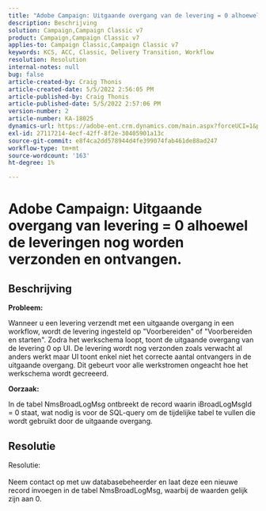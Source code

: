 ```yaml
---
title: "Adobe Campaign: Uitgaande overgang van de levering = 0 alhoewel de leveringen nog worden verzonden en ontvangen. "
description: Beschrijving
solution: Campaign,Campaign Classic v7
product: Campaign,Campaign Classic v7
applies-to: Campaign Classic,Campaign Classic v7
keywords: KCS, ACC, Classic, Delivery Transition, Workflow
resolution: Resolution
internal-notes: null
bug: false
article-created-by: Craig Thonis
article-created-date: 5/5/2022 2:56:05 PM
article-published-by: Craig Thonis
article-published-date: 5/5/2022 2:57:06 PM
version-number: 2
article-number: KA-18025
dynamics-url: https://adobe-ent.crm.dynamics.com/main.aspx?forceUCI=1&pagetype=entityrecord&etn=knowledgearticle&id=9f658e78-83cc-ec11-a7b5-6045bd00d995
exl-id: 27117214-4ecf-42ff-8f2e-30405901a13c
source-git-commit: e8f4ca2dd578944d4fe399074fab461de88ad247
workflow-type: tm+mt
source-wordcount: '163'
ht-degree: 1%

---
```


# Adobe Campaign: Uitgaande overgang van levering = 0 alhoewel de leveringen nog worden verzonden en ontvangen.

## Beschrijving


<b>Probleem:</b>

Wanneer u een levering verzendt met een uitgaande overgang in een workflow, wordt de levering ingesteld op &quot;Voorbereiden&quot; of &quot;Voorbereiden en starten&quot;. Zodra het werkschema loopt, toont de uitgaande overgang van de levering 0 op UI. De levering wordt nog verzonden zoals verwacht al anders werkt maar UI toont enkel niet het correcte aantal ontvangers in de uitgaande overgang. Dit gebeurt voor alle werkstromen ongeacht hoe het werkschema wordt gecreeerd.



<b>Oorzaak:</b>

In de tabel NmsBroadLogMsg ontbreekt de record waarin iBroadLogMsgId = 0 staat, wat nodig is voor de SQL-query om de tijdelijke tabel te vullen die wordt gebruikt door de uitgaande overgang.


## Resolutie

Resolutie:<br><br>
Neem contact op met uw databasebeheerder en laat deze een nieuwe record invoegen in de tabel NmsBroadLogMsg, waarbij de waarden gelijk zijn aan 0.
